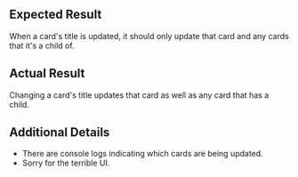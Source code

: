 ## Expected Result

When a card's title is updated, it should only update that card and any cards that it's a child of.

## Actual Result

Changing a card's title updates that card as well as any card that has a child.

## Additional Details

- There are console logs indicating which cards are being updated.
- Sorry for the terrible UI.
